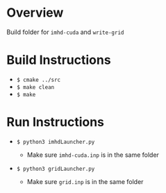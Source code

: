 # Overview
Build folder for `imhd-cuda` and `write-grid`

# Build Instructions
- `$ cmake ../src`
- `$ make clean`
- `$ make`

# Run Instructions
- `$ python3 imhdLauncher.py`
    - Make sure `imhd-cuda.inp` is in the same folder

- `$ python3 gridLauncher.py`
    - Make sure `grid.inp` is in the same folder